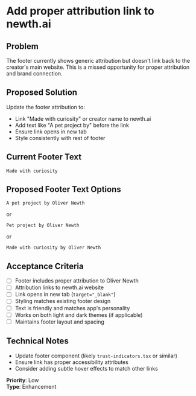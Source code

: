 # Add proper attribution link to newth.ai

## Problem
The footer currently shows generic attribution but doesn't link back to the creator's main website. This is a missed opportunity for proper attribution and brand connection.

## Proposed Solution
Update the footer attribution to:
- Link "Made with curiosity" or creator name to newth.ai
- Add text like "A pet project by" before the link
- Ensure link opens in new tab
- Style consistently with rest of footer

## Current Footer Text
```
Made with curiosity
```

## Proposed Footer Text Options
```
A pet project by Oliver Newth
```
or
```
Pet project by Oliver Newth
```
or 
```
Made with curiosity by Oliver Newth
```

## Acceptance Criteria
- [ ] Footer includes proper attribution to Oliver Newth
- [ ] Attribution links to newth.ai website
- [ ] Link opens in new tab (`target="_blank"`)
- [ ] Styling matches existing footer design
- [ ] Text is friendly and matches app's personality
- [ ] Works on both light and dark themes (if applicable)
- [ ] Maintains footer layout and spacing

## Technical Notes
- Update footer component (likely `trust-indicators.tsx` or similar)
- Ensure link has proper accessibility attributes
- Consider adding subtle hover effects to match other links

**Priority**: Low  
**Type**: Enhancement